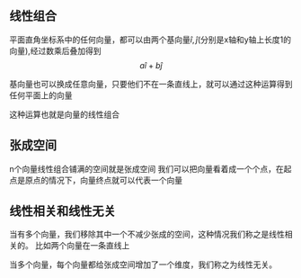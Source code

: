 ## 线性组合
平面直角坐标系中的任何向量，都可以由两个基向量$\hat i , \hat j$(分别是x轴和y轴上长度1的向量),经过数乘后叠加得到
$$
  a\hat i + b \hat j
$$

基向量也可以换成任意向量，只要他们不在一条直线上，就可以通过这种运算得到任何平面上的向量

这种运算也就是向量的线性组合

##  张成空间
n个向量线性组合铺满的空间就是张成空间
我们可以把向量看着成一个个点，在起点是原点的情况下，向量终点就可以代表一个向量

## 线性相关和线性无关

当有多个向量，我们移除其中一个不减少张成的空间，这种情况我们称之是线性相关的。
比如两个向量在一条直线上

当多个向量，每个向量都给张成空间增加了一个维度，我们称之为线性无关。